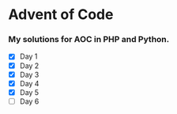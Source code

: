 # Advent of Code

### My solutions for AOC in PHP and Python.
- [X] Day 1
- [X] Day 2
- [X] Day 3
- [X] Day 4
- [X] Day 5
- [ ] Day 6
